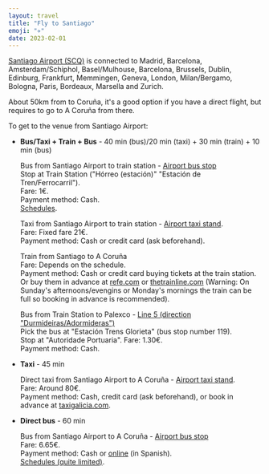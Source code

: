 ```yaml
---
layout: travel
title: "Fly to Santiago"
emoji: "✈︎"
date: 2023-02-01
---
```


[Santiago Airport
(SCQ)](https://www.aena.es/en/santiago-rosalia-de-castro/airport-destinations.html)
is connected to Madrid, Barcelona, Amsterdam/Schiphol, Basel/Mulhouse,
Barcelona, Brussels, Dublin, Edinburg, Frankfurt, Memmingen, Geneva,
London, Milan/Bergamo, Bologna, Paris, Bordeaux, Marsella and Zurich.

About 50km from to Coruña, it\'s a good option if you have a direct
flight, but requires to go to A Coruña from there.

To get to the venue from Santiago Airport:

-   **Bus/Taxi + Train + Bus** - 40 min (bus)/20 min (taxi) + 30 min
    (train) + 10 min (bus)

    Bus from Santiago Airport to train station - [Airport bus
    stop](https://www.aena.es/en/santiago-rosalia-de-castro/getting-there/bus.html)\
    Stop at Train Station (\"Hórreo (estación)\" \"Estación de
    Tren/Ferrocarril\").\
    Fare: 1€.\
    Payment method: Cash.\
    [Schedules](http://www.tussa.org/web/linas.php?id=41&lg=cas).

    Taxi from Santiago Airport to train station - [Airport taxi
    stand](https://www.aena.es/en/santiago-rosalia-de-castro/getting-there/taxi.html).\
    Fare: Fixed fare 21€.\
    Payment method: Cash or credit card (ask beforehand).

    Train from Santiago to A Coruña\
    Fare: Depends on the schedule.\
    Payment method: Cash or credit card buying tickets at the train
    station. Or buy them in advance at
    [refe.com](http://www.renfe.com/EN/viajeros/index.html)
    or
    [thetrainline.com](https://www.thetrainline.com/)
    (Warning: On Sunday\'s afternoons/evengins or Monday\'s mornings the
    train can be full so booking in advance is recommended).

    Bus from Train Station to Palexco - [Line 5 (direction
    \"Durmideiras/Adormideras\")](https://www.tranviascoruna.com/en/lineas-y-horarios/?linea=5)\
    Pick the bus at \"Estación Trens Glorieta\" (bus stop number 119).\
    Stop at \"Autoridade Portuaria\". Fare: 1.30€.\
    Payment method: Cash.

-   **Taxi** - 45 min

    Direct taxi from Santiago Airport to A Coruña - [Airport taxi
    stand](https://www.aena.es/en/santiago-rosalia-de-castro/getting-there/taxi.html).\
    Fare: Around 80€.\
    Payment method: Cash, credit card (ask beforehand), or book in
    advance at
    [taxigalicia.com](http://www.taxigalicia.com/).

-   **Direct bus** - 60 min

    Bus from Santiago Airport to A Coruña - [Airport bus
    stop](http://www.aena.es/csee/Satellite?Language=EN_GB&ca=SCQ&pagename=cartografia&poi=1049726971738&ps=t)\
    Fare: 6.65€.\
    Payment method: Cash or
    [online](https://www.monbus.es/es) (in Spanish).\
    [Schedules (quite
    limited)](https://www.monbus.es/?route=/src/net/monbus/horarios/trigger/download-schedule.php&originId=17317&destinationId=10932).

